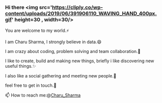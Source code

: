 ### Hi there <img src='https://cliply.co/wp-content/uploads/2019/06/391906110_WAVING_HAND_400px.gif' height=30 , width=30/>

You are welcome to my world.⚡

I am Charu Sharma, I strongly believe in data.😄

I am crazy about coding, problem solving and team collaboration.👯

I like to create, build and making new things, briefly i like discovering new useful things.✨

I also like a social gathering and meeting new people.👯

feel free to get in touch.💬

📫 How to reach me:@<a href="https://www.linkedin.com/in/charu-sharma-5b7958195/">Charu_Sharma</a>

<!--
**CharuSharma13/CharuSharma13** is a ✨ _special_ ✨ repository because its `README.md` (this file) appears on your GitHub profile.

Here are some ideas to get you started:

- 🔭 I’m currently working on ...
- 🌱 I’m currently learning ...
- 👯 I’m looking to collaborate on ...
- 🤔 I’m looking for help with ...
- 💬 Ask me about ...
- 📫 How to reach me: ...
- 😄 Pronouns: ...
- ⚡ 👋 Fun fact: ...
-->
